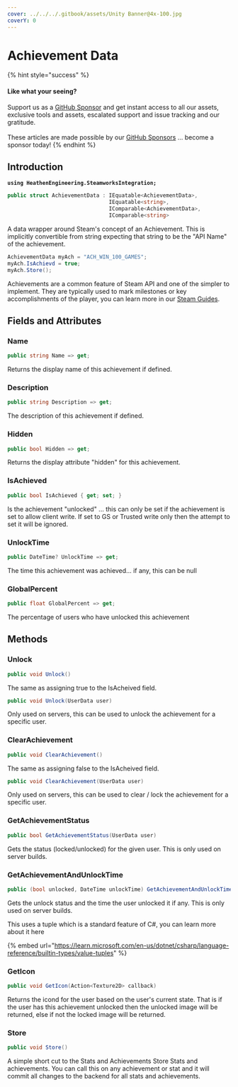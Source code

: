 ```yaml
---
cover: ../../../.gitbook/assets/Unity Banner@4x-100.jpg
coverY: 0
---
```


# Achievement Data

{% hint style="success" %}
#### Like what your seeing?

Support us as a [GitHub Sponsor](../../../become-a-sponsor/) and get instant access to all our assets, exclusive tools and assets, escalated support and issue tracking and our gratitude.\
\
These articles are made possible by our [GitHub Sponsors](../../../become-a-sponsor/) ... become a sponsor today!
{% endhint %}

## Introduction

<pre class="language-csharp"><code class="lang-csharp"><strong>using HeathenEngineering.SteamworksIntegration;
</strong></code></pre>

```csharp
public struct AchievementData : IEquatable<AchievementData>, 
                                IEquatable<string>, 
                                IComparable<AchievementData>, 
                                IComparable<string>
```

A data wrapper around Steam's concept of an Achievement. This is implicitly convertible from string expecting that string to be the "API Name" of the achievement.

```csharp
AchievementData myAch = "ACH_WIN_100_GAMES";
myAch.IsAchievd = true;
myAch.Store();
```

Achievements are a common feature of Steam API and one of the simpler to implement. They are typically used to mark milestones or key accomplishments of the player, you can learn more in our [Steam Guides](../../../company/steam/achievements.md).

## Fields and Attributes

### Name

```csharp
public string Name => get;
```

Returns the display name of this achievement if defined.

### Description

```csharp
public string Description => get;
```

The description of this achievement if defined.

### Hidden

```csharp
public bool Hidden => get;
```

Returns the display attribute "hidden" for this achievement.

### IsAchieved

```csharp
public bool IsAchieved { get; set; }
```

Is the achievement "unlocked" ... this can only be set if the achievement is set to allow client write. If set to GS or Trusted write only then the attempt to set it will be ignored.

### UnlockTime

```csharp
public DateTime? UnlockTime => get;
```

The time this achievement was achieved... if any, this can be null

### GlobalPercent

```csharp
public float GlobalPercent => get;
```

The percentage of users who have unlocked this achievement

## Methods

### Unlock

```csharp
public void Unlock()
```

The same as assigning true to the IsAcheived field.

```csharp
public void Unlock(UserData user)
```

Only used on servers, this can be used to unlock the achievement for a specific user.

### ClearAchievement

```csharp
public void ClearAchievement()
```

The same as assigning false to the IsAcheived field.

```csharp
public void ClearAchievement(UserData user)
```

Only used on servers, this can be used to clear / lock the achievement for a specific user.

### GetAchievementStatus

```csharp
public bool GetAchievementStatus(UserData user)
```

Gets the status (locked/unlocked) for the given user. This is only used on server builds.

### GetAchievementAndUnlockTime

```csharp
public (bool unlocked, DateTime unlockTime) GetAchievementAndUnlockTime(UserData user)
```

Gets the unlock status and the time the user unlocked it if any. This is only used on server builds.

This uses a tuple which is a standard feature of C#, you can learn more about it here

{% embed url="https://learn.microsoft.com/en-us/dotnet/csharp/language-reference/builtin-types/value-tuples" %}

### GetIcon

```csharp
public void GetIcon(Action<Texture2D> callback)
```

Returns the icond for the user based on the user's current state. That is if the user has this achievement unlocked then the unlocked image will be returned, else if not the locked image will be returned.

### Store

```csharp
public void Store()
```

A simple short cut to the Stats and Achievements Store Stats and achievements. You can call this on any achievement or stat and it will commit all changes to the backend for all stats and achievements.
